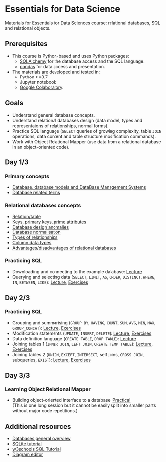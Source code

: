 # Essentials for Data Science

Materials for Essentials for Data Sciences course: relational databases, SQL and relational objects.

## Prerequisites

- This course is Python-based and uses Python packages:
    - [SQLAlchemy](https://pypi.org/project/SQLAlchemy/) for the database access and the SQL language.
    - [pandas](https://pandas.pydata.org/) for data access and presentation.
- The materials are developed and tested in:
    - Python >=3.7
    - Jupyter notebook
    - [Google Colaboratory](https://colab.research.google.com/).

## Goals

- Understand general database concepts.
- Understand relational databases design (data model, types and representaions of relationships, normal forms).
- Practice SQL language (`SELECT` queries of growing complexity, table `JOIN` operations, data content and table structure modification commands).
- Work with Object Relational Mapper (use data from a relational database in an object-oriented code).

## Day 1/3

### Primary concepts

- [Database, database models and DataBase Management Systems](database.md)
- [Database related terms](database_related_terms.md)

### Relational databases concepts

- [Relation/table](table.md)
- [Keys, primary keys, prime attributes](keys.md)
- [Database design anomalies](design_anomalies.md)
- [Database normalisation](database_normalisation.md)
- [Types of relationships](relationships_types.md)
- [Column data types](data_types.md)
- [Advantages/disadvantages of relational databases](reldb_adv_disadv.md)

### Practicing SQL

- Downloading and connecting to the example database: [Lecture](connect_to_database.ipynb)
- Querying and selecting data (`SELECT`, `LIMIT`, `AS`, `ORDER`, `DISTINCT`, `WHERE`, `IN`, `BETWEEN`, `LIKE`): [Lecture](SQL/SELECT_basic.ipynb), [Exercises](SQL/SELECT_basic.exercises.ipynb)

## Day 2/3

### Practicing SQL

- Grouping and summarising (`GROUP BY`, `HAVING`, `COUNT`, `SUM`, `AVG`, `MIN`, `MAX`, `GROUP_CONCAT`): [Lecture](SQL/SELECT_groups.ipynb), [Exercises](SQL/SELECT_groups.exercises.ipynb)
- Modification statements (`UPDATE`, `INSERT`, `DELETE`): [Lecture](SQL/UPDATE_INSERT_DELETE.ipynb), [Exercises](SQL/UPDATE_INSERT_DELETE.exercises.ipynb)
- Data definition language (`CREATE TABLE`, `DROP TABLE`): [Lecture](SQL/CREATE_TABLE.ipynb)
- Joining tables 1 (`INNER JOIN`, `LEFT JOIN`, `CREATE TEMP TABLE`): [Lecture](SQL/JOIN_basic.ipynb), [Exercises](SQL/JOIN_basic.exercises.ipynb)
- Joining tables 2 (`UNION`, `EXCEPT`, `INTERSECT`, self joins, `CROSS JOIN`, subqueries, `EXIST`): [Lecture](SQL/JOIN_adv.ipynb), [Exercises](SQL/JOIN_adv.exercises.ipynb)

## Day 3/3

### Learning Object Relational Mapper

- Building object-oriented interface to a database: [Practical](orm_practice.ipynb)   
    (This is one long session but it cannot be easily split into smaller parts without major code repetitions.)

## Additional resources

- [Databases general overview](https://en.wikipedia.org/wiki/Outline_of_databases)
- [SQLite tutorial](https://www.sqlitetutorial.net/)
- [w3schools SQL Tutorial](https://www.w3schools.com/sql/default.asp)
- [Diagram editor](https://www.diagrameditor.com/)
